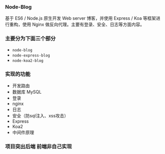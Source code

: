 ### Node-Blog

基于 ES6 / Node.js 原生开发 Web server 博客，并使用 Express / Koa 等框架进行重构，使用 Nginx 做反向代理。主要有登录、安全、日志等方面内容。

### 主要分为下面三个部分

- `node-blog`
- `node-express-blog`
- `node-koa2-blog`

### 实现的功能
- 开发路由
- 数据库 MySQL
- 登录
- nginx
- 日志
- 安全（防sql注入、xss攻击）
- Express
- Koa2
- 中间件原理

### 项目突出后端 前端非自己实现